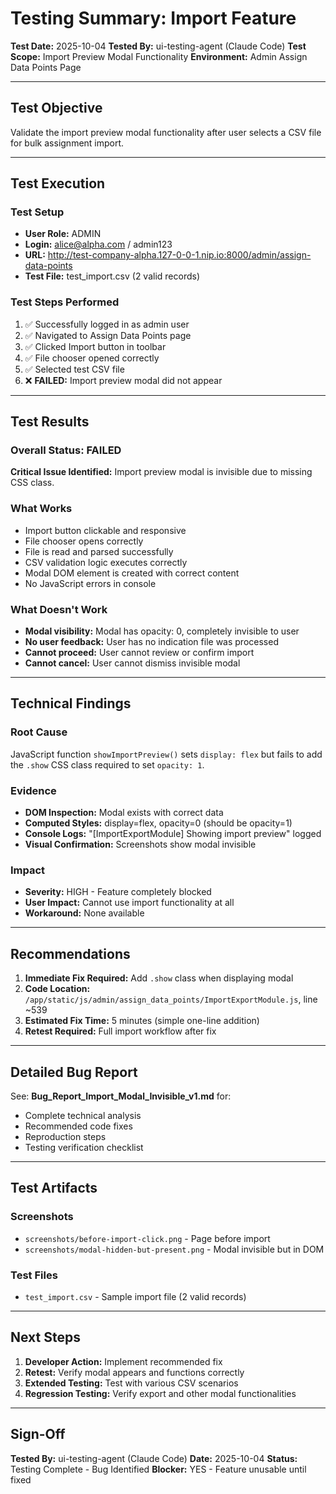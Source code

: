 # Testing Summary: Import Feature

**Test Date:** 2025-10-04
**Tested By:** ui-testing-agent (Claude Code)
**Test Scope:** Import Preview Modal Functionality
**Environment:** Admin Assign Data Points Page

---

## Test Objective

Validate the import preview modal functionality after user selects a CSV file for bulk assignment import.

---

## Test Execution

### Test Setup
- **User Role:** ADMIN
- **Login:** alice@alpha.com / admin123
- **URL:** http://test-company-alpha.127-0-0-1.nip.io:8000/admin/assign-data-points
- **Test File:** test_import.csv (2 valid records)

### Test Steps Performed

1. ✅ Successfully logged in as admin user
2. ✅ Navigated to Assign Data Points page
3. ✅ Clicked Import button in toolbar
4. ✅ File chooser opened correctly
5. ✅ Selected test CSV file
6. ❌ **FAILED:** Import preview modal did not appear

---

## Test Results

### Overall Status: FAILED

**Critical Issue Identified:** Import preview modal is invisible due to missing CSS class.

### What Works
- Import button clickable and responsive
- File chooser opens correctly
- File is read and parsed successfully
- CSV validation logic executes correctly
- Modal DOM element is created with correct content
- No JavaScript errors in console

### What Doesn't Work
- **Modal visibility:** Modal has opacity: 0, completely invisible to user
- **No user feedback:** User has no indication file was processed
- **Cannot proceed:** User cannot review or confirm import
- **Cannot cancel:** User cannot dismiss invisible modal

---

## Technical Findings

### Root Cause
JavaScript function `showImportPreview()` sets `display: flex` but fails to add the `.show` CSS class required to set `opacity: 1`.

### Evidence
- **DOM Inspection:** Modal exists with correct data
- **Computed Styles:** display=flex, opacity=0 (should be opacity=1)
- **Console Logs:** "[ImportExportModule] Showing import preview" logged
- **Visual Confirmation:** Screenshots show modal invisible

### Impact
- **Severity:** HIGH - Feature completely blocked
- **User Impact:** Cannot use import functionality at all
- **Workaround:** None available

---

## Recommendations

1. **Immediate Fix Required:** Add `.show` class when displaying modal
2. **Code Location:** `/app/static/js/admin/assign_data_points/ImportExportModule.js`, line ~539
3. **Estimated Fix Time:** 5 minutes (simple one-line addition)
4. **Retest Required:** Full import workflow after fix

---

## Detailed Bug Report

See: **Bug_Report_Import_Modal_Invisible_v1.md** for:
- Complete technical analysis
- Recommended code fixes
- Reproduction steps
- Testing verification checklist

---

## Test Artifacts

### Screenshots
- `screenshots/before-import-click.png` - Page before import
- `screenshots/modal-hidden-but-present.png` - Modal invisible but in DOM

### Test Files
- `test_import.csv` - Sample import file (2 valid records)

---

## Next Steps

1. **Developer Action:** Implement recommended fix
2. **Retest:** Verify modal appears and functions correctly
3. **Extended Testing:** Test with various CSV scenarios
4. **Regression Testing:** Verify export and other modal functionalities

---

## Sign-Off

**Tested By:** ui-testing-agent (Claude Code)
**Date:** 2025-10-04
**Status:** Testing Complete - Bug Identified
**Blocker:** YES - Feature unusable until fixed
